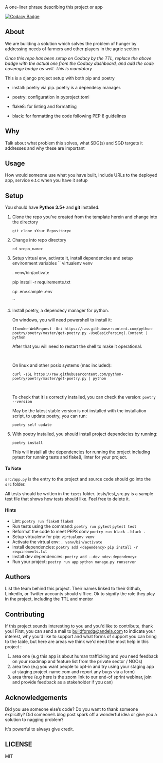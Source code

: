 A one-liner phrase describing this project or app

[![Codacy Badge](https://img.shields.io/badge/Code%20Quality-D-red)](https://img.shields.io/badge/Code%20Quality-D-red)


## About

We are building a solution which solves the problem of hunger by addressing needs of farmers and other players in the agric section

_Once this repo has been setup on Codacy by the TTL, replace the above badge with the actual one from the Codacy dashboard, and add the code coverage badge as well. This is mandatory_

This is a django project setup with both pip and poetry

- install: poetry via pip. poetry is a dependecy manager.

- poetry: configuration in pyproject.toml

- flake8: for linting and formatting

- black: for formatting the code following PEP 8 guidelines

## Why

Talk about what problem this solves, what SDG(s) and SGD targets it addresses and why these are important

## Usage
How would someone use what you have built, include URLs to the deployed app, service e.t.c when you have it setup


## Setup
You should have **Python 3.5+** and **git** installed. 

1. Clone the repo you've created from the template herein and change into the directory

    ``
    git clone <Your Repository>
    ``

2. Change into repo directory

    ``
    cd <repo_name>
    ``

3. Setup virtual env, activate it, install dependencies and setup environment variables
    ``
    virtualenv venv

    . venv/bin/activate

    pip install -r requirements.txt

    cp .env.sample .env

    ``

4. Install poetry, a dependecy manager for python.

    On windows, you will need powershell to install it:

    ``
    (Invoke-WebRequest -Uri https://raw.githubusercontent.com/python-poetry/poetry/master/get-poetry.py -UseBasicParsing).Content | python
    ``

    After that you will need to restart the shell to make it operational.

    &nbsp;

    On linux and other posix systems (mac included):

    ``
    curl -sSL https://raw.githubusercontent.com/python-poetry/poetry/master/get-poetry.py | python
    ``

    &nbsp;

    To check that it is correctly installed, you can check the version:
    ``
    poetry --version
    ``

    May be the latest stable version is not installed with the installation script, to update poetry, you can run:

    ``
    poetry self update
    ``

5. With poetry installed, you should install project dependecies by running:

    ``
    poetry install
    ``

    This will install all the dependencies for running the project including pytest for running tests and flake8, linter for your project.

#### To Note
`src/app.py` is the entry to the project and source code should go into the `src` folder.

All tests should be written in the `tests` folder. tests/test_src.py is a sample test file that shows how tests should like. Feel free to delete it.

#### Hints

- Lint: 
  `poetry run flake8`
  `flake8 `
- Run tests using the command: 
  `poetry run pytest`
  `pytest test`
- Reformat the code to meet PEP8 conv
  `poetry run black .`
  `black .`
- Setup virtualenv for pip:
  `virtualenv venv`
- Activate the virtual env:
  `. venv/bin/activate`
- Install dependencies: 
  `poetry add <dependency>`
  `pip install -r requirements.txt`
- Install dev dependencies:
  `poetry add --dev <dev-dependency>`
- Run your project:
  `poetry run app`
  `python manage.py runserver`


## Authors

List the team behind this project. Their names linked to their Github, LinkedIn, or Twitter accounts should siffice. Ok to signify the role they play in the project, including the TTL and mentor

## Contributing
If this project sounds interesting to you and you'd like to contribute, thank you!
First, you can send a mail to buildforsdg@andela.com to indicate your interest, why you'd like to support and what forms of support you can bring to the table, but here are areas we think we'd need the most help in this project :
1.  area one (e.g this app is about human trafficking and you need feedback on your roadmap and feature list from the private sector / NGOs)
2.  area two (e.g you want people to opt-in and try using your staging app at staging.project-name.com and report any bugs via a form)
3.  area three (e.g here is the zoom link to our end-of sprint webinar, join and provide feedback as a stakeholder if you can)

## Acknowledgements

Did you use someone else’s code?
Do you want to thank someone explicitly?
Did someone’s blog post spark off a wonderful idea or give you a solution to nagging problem?

It's powerful to always give credit.

## LICENSE
MIT
